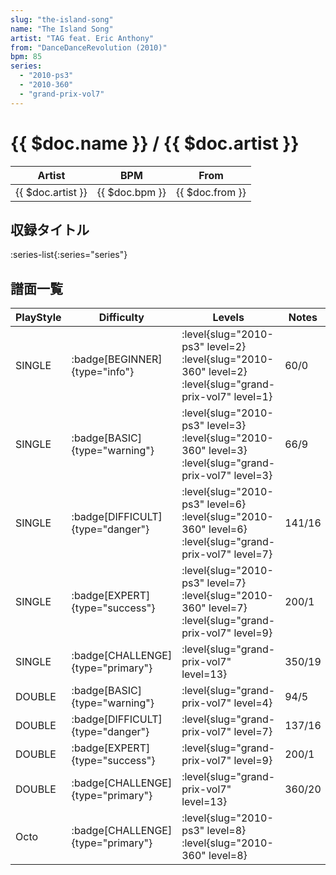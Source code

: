 ```yaml
---
slug: "the-island-song"
name: "The Island Song"
artist: "TAG feat. Eric Anthony"
from: "DanceDanceRevolution (2010)"
bpm: 85
series:
  - "2010-ps3"
  - "2010-360"
  - "grand-prix-vol7"
---
```


# {{ $doc.name }} / {{ $doc.artist }}

|Artist|BPM|From|
|------|---|----|
|{{ $doc.artist }}|{{ $doc.bpm }}|{{ $doc.from }}|

## 収録タイトル

:series-list{:series="series"}

## 譜面一覧

|PlayStyle|Difficulty|Levels|Notes|Movie|
|---------|----------|------|-----|-----|
|SINGLE| :badge[BEGINNER]{type="info"}|<div class="field is-grouped is-grouped-multiline"> :level{slug="2010-ps3" level=2} :level{slug="2010-360" level=2} :level{slug="grand-prix-vol7" level=1}</div>|60/0||
|SINGLE| :badge[BASIC]{type="warning"}|<div class="field is-grouped is-grouped-multiline"> :level{slug="2010-ps3" level=3} :level{slug="2010-360" level=3} :level{slug="grand-prix-vol7" level=3}</div>|66/9||
|SINGLE| :badge[DIFFICULT]{type="danger"}|<div class="field is-grouped is-grouped-multiline"> :level{slug="2010-ps3" level=6} :level{slug="2010-360" level=6} :level{slug="grand-prix-vol7" level=7}</div>|141/16||
|SINGLE| :badge[EXPERT]{type="success"}|<div class="field is-grouped is-grouped-multiline"> :level{slug="2010-ps3" level=7} :level{slug="2010-360" level=7} :level{slug="grand-prix-vol7" level=9}</div>|200/1||
|SINGLE| :badge[CHALLENGE]{type="primary"}|<div class="field is-grouped is-grouped-multiline"> :level{slug="grand-prix-vol7" level=13}</div>|350/19||
|DOUBLE| :badge[BASIC]{type="warning"}|<div class="field is-grouped is-grouped-multiline"> :level{slug="grand-prix-vol7" level=4}</div>|94/5||
|DOUBLE| :badge[DIFFICULT]{type="danger"}|<div class="field is-grouped is-grouped-multiline"> :level{slug="grand-prix-vol7" level=7}</div>|137/16||
|DOUBLE| :badge[EXPERT]{type="success"}|<div class="field is-grouped is-grouped-multiline"> :level{slug="grand-prix-vol7" level=9}</div>|200/1||
|DOUBLE| :badge[CHALLENGE]{type="primary"}|<div class="field is-grouped is-grouped-multiline"> :level{slug="grand-prix-vol7" level=13}</div>|360/20||
|Octo| :badge[CHALLENGE]{type="primary"}|<div class="field is-grouped is-grouped-multiline"> :level{slug="2010-ps3" level=8} :level{slug="2010-360" level=8}</div>|||
